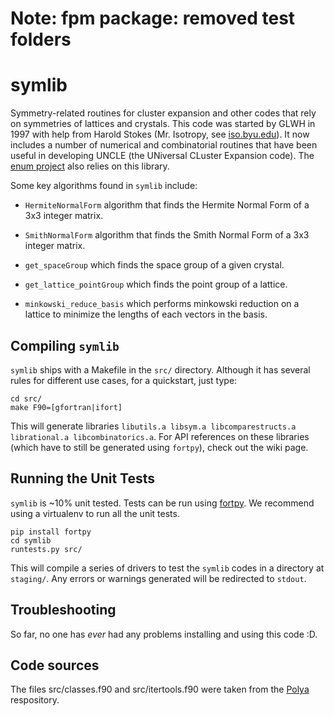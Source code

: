 # Note: fpm package: removed test folders

# symlib
Symmetry-related routines for cluster expansion and other codes that rely on symmetries of lattices
and crystals. This code was started by GLWH in 1997 with help from Harold Stokes (Mr. Isotropy, see
[iso.byu.edu](http://iso.byu.edu/iso/isodistort.php)). It now includes a number of numerical and
combinatorial routines that have been useful in developing UNCLE (the UNiversal CLuster Expansion code). The [enum
project](https://github.com/glwhart/enum4) also relies on this library.  

Some key algorithms found in `symlib` include:

- `HermiteNormalForm` algorithm that finds the Hermite Normal Form of a
3x3 integer matrix.

- `SmithNormalForm` algorithm that finds the Smith Normal Form of a
3x3 integer matrix.

- `get_spaceGroup` which finds the space group of a given crystal.

- `get_lattice_pointGroup` which finds the point group of a lattice.

- `minkowski_reduce_basis` which performs minkowski reduction on a
  lattice to minimize the lengths of each vectors in the basis.

## Compiling `symlib`

`symlib` ships with a Makefile in the `src/` directory. Although it has several rules for different
use cases, for a quickstart, just type: 

```
cd src/
make F90=[gfortran|ifort]
```

This will generate libraries `libutils.a libsym.a libcomparestructs.a librational.a
libcombinatorics.a`. For API references on these libraries (which have to still be generated using
`fortpy`), check out the wiki page. 

## Running the Unit Tests

`symlib` is ~10% unit tested. Tests can be run using
[fortpy](https://github.com/rosenbrockc/fortpy). We recommend using a virtualenv to run all the unit
tests. 

```
pip install fortpy
cd symlib
runtests.py src/
```

This will compile a series of drivers to test the `symlib` codes in a directory at `staging/`. Any
errors or warnings generated will be redirected to `stdout`. 

## Troubleshooting

So far, no one has *ever* had any problems installing and using this code :D.

## Code sources

The files src/classes.f90 and src/itertools.f90 were taken from the [Polya](https://github.com/rosenbrockc/polya) respository.
